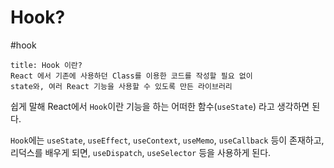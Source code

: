 # Hook?
#hook

```ad-tip 
title: Hook 이란?
React 에서 기존에 사용하던 Class를 이용한 코드를 작성할 필요 없이  
state와, 여러 React 기능을 사용할 수 있도록 만든 라이브러리
```

쉽게 말해 React에서 `Hook`이란 기능을 하는 어떠한 함수(`useState`) 라고 생각하면 된다.

`Hook`에는 `useState`, `useEffect`, `useContext`, `useMemo`, `useCallback` 등이 존재하고,  리덕스를 배우게 되면, `useDispatch`, `useSelector` 등을 사용하게 된다.